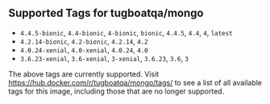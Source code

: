 ## Supported Tags for tugboatqa/mongo

* `4.4.5-bionic`, `4.4-bionic`, `4-bionic`, `bionic`, `4.4.5`, `4.4`, `4`, `latest`
* `4.2.14-bionic`, `4.2-bionic`, `4.2.14`, `4.2`
* `4.0.24-xenial`, `4.0-xenial`, `4.0.24`, `4.0`
* `3.6.23-xenial`, `3.6-xenial`, `3-xenial`, `3.6.23`, `3.6`, `3`

The above tags are currently supported. Visit https://hub.docker.com/r/tugboatqa/mongo/tags/ to see a list of all available tags for this image, including those that are no longer supported.
